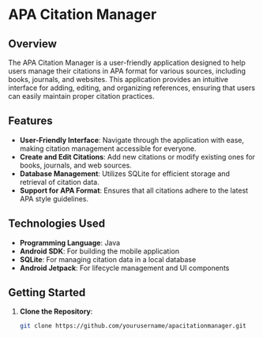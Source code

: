 # APA Citation Manager

## Overview

The APA Citation Manager is a user-friendly application designed to help users manage their citations in APA format for various sources, including books, journals, and websites. This application provides an intuitive interface for adding, editing, and organizing references, ensuring that users can easily maintain proper citation practices.

## Features

- **User-Friendly Interface**: Navigate through the application with ease, making citation management accessible for everyone.
- **Create and Edit Citations**: Add new citations or modify existing ones for books, journals, and web sources.
- **Database Management**: Utilizes SQLite for efficient storage and retrieval of citation data.
- **Support for APA Format**: Ensures that all citations adhere to the latest APA style guidelines.

## Technologies Used

- **Programming Language**: Java
- **Android SDK**: For building the mobile application
- **SQLite**: For managing citation data in a local database
- **Android Jetpack**: For lifecycle management and UI components

## Getting Started

1. **Clone the Repository**:
   ```bash
   git clone https://github.com/yourusername/apacitationmanager.git
